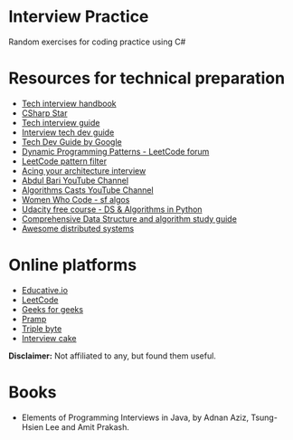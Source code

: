 # Interview Practice
Random exercises for coding practice using C#

# Resources for technical preparation
- [Tech interview handbook](https://techinterviewhandbook.org/)
- [CSharp Star](https://www.csharpstar.com/csharp-algorithms/)
- [Tech interview guide](https://techinterview.guide/)
- [Interview tech dev guide](https://github.com/fnplus/interview-techdev-guide)
- [Tech Dev Guide by Google](https://techdevguide.withgoogle.com/paths/data-structures-and-algorithms/?no-filter=true)
- [Dynamic Programming Patterns - LeetCode forum](https://leetcode.com/discuss/general-discussion/458695/dynamic-programming-patterns/439810?page=2)
- [LeetCode pattern filter](https://seanprashad.com/leetcode-patterns/)
- [Acing your architecture interview](https://lethain.com/acing-architecture-interview/)
- [Abdul Bari YouTube Channel](https://www.youtube.com/channel/UCZCFT11CWBi3MHNlGf019nw/featured)
- [Algorithms Casts YouTube Channel](https://www.youtube.com/channel/UC4_UzoF8Wc7z-rg8KTn8hKw/featured)
- [Women Who Code - sf algos](https://github.com/WomenWhoCode/wwcsf-algos)
- [Udacity free course - DS & Algorithms in Python](https://classroom.udacity.com/courses/ud513)
- [Comprehensive Data Structure and algorithm study guide](https://leetcode.com/discuss/general-discussion/494279/Comprehensive-Data-Structure-and-Algorithm-Study-Guide)
- [Awesome distributed systems](https://github.com/theanalyst/awesome-distributed-systems)

# Online platforms

- [Educative.io](https://www.educative.io/)
- [LeetCode](https://leetcode.com/)
- [Geeks for geeks](https://www.geeksforgeeks.org/)
- [Pramp](https://www.pramp.com/#/)
- [Triple byte](https://triplebyte.com/)
- [Interview cake](https://www.interviewcake.com/)

**Disclaimer:**  Not affiliated to any, but found them useful.
# Books

- Elements of Programming Interviews in Java, by Adnan Aziz, Tsung-Hsien Lee and Amit Prakash.
